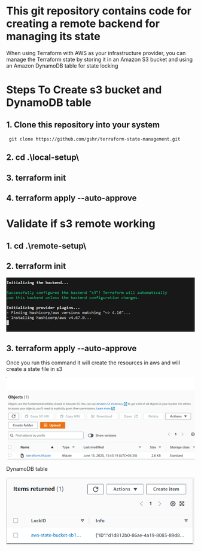 # This git repository contains code for creating a  remote backend for managing its state


When using Terraform with AWS as your infrastructure provider, you can manage the Terraform state by storing it in an Amazon S3 bucket and using an Amazon DynamoDB table for state locking

# Steps To Create s3 bucket and DynamoDB table 

## 1.  Clone this repository into your system 
 
    
     git clone https://github.com/gshr/terraform-state-management.git
    

## 2.  cd .\local-setup\

## 3. terraform init

## 4. terraform apply --auto-approve

#  Validate if s3 remote working

## 1. cd .\remote-setup\

## 2. terraform init

![Screenshot](s3_backend.PNG)

## 3. terraform apply --auto-approve

Once you run this command it will create the resources in aws and will create a state file in s3 
    

  ![ScreenShot](statefileins3.PNG)

DynamoDB table 

  ![Screenshot](state.PNG)






